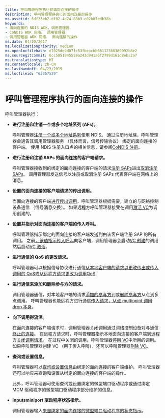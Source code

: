 ```yaml
---
title: 呼叫管理程序执行的面向连接的操作
description: 呼叫管理程序执行的面向连接的操作
ms.assetid: 6df23eb2-df02-4d24-88b3-c02b87edb38b
keywords:
- 面向连接的 NDIS WDK，调用管理器
- CoNDIS WDK 网络、 调用管理器
- 调用管理器 WDK 网络、 面向连接的操作
ms.date: 04/20/2017
ms.localizationpriority: medium
ms.openlocfilehash: d7025de9d07fc53fbeacbb66112366389992b8e2
ms.sourcegitcommit: 0cc5051945559a242d941a6f2799d161d8eba2a7
ms.translationtype: MT
ms.contentlocale: zh-CN
ms.lasthandoff: 04/23/2019
ms.locfileid: "63357529"
---
```

# <a name="connection-oriented-operations-performed-by-call-managers"></a>呼叫管理程序执行的面向连接的操作





呼叫管理器执行：

-   **进行注册和注销一个或多个地址系列 (AFs)。**

    呼叫管理器[注册一个或多个地址系列](registering-and-opening-an-address-family.md)使用 NDIS。 通过注册地址族，呼叫管理器会通告其调用管理器服务 （具体而言，信号传输协议） 绑定的面向连接的客户端。 使用 NDIS 注册入口点的相关信息，请参阅[CoNDIS 注册](condis-registration.md)。

-   **进行注册和注销 SAPs 的面向连接的客户端请求。**

    呼叫管理器接收到的绑定的面向连接的客户端的请求[注册 SAPs](registering-a-sap.md)进出[取消注册 SAPs](deregistering-a-sap.md)。 调用管理器发送信号以注册或取消注册 SAPs 代表客户端在网络上的消息。

-   **设置的面向连接的客户端请求的传出调用。**

    当面向连接的客户端[进行传出调用](making-a-call.md)，呼叫管理器根据需要，建立的与网络控制设备通信 （信号消息交换）。 如果远程方呼叫管理器接受在调用[激活 VC](activating-a-vc.md)为调用创建的。

-   **设置并指示对面向连接的客户端的传入呼叫。**

    呼叫管理器指示绑定的面向连接的客户端发送到由该客户端注册 SAP 的所有调用。 之前[，该值指示传入呼叫](indicating-an-incoming-call.md)向客户端，调用管理器会启动[VC 创建](creating-a-vc.md)的调用然后启动[VC 激活](activating-a-vc.md)。

-   **进行通信的 QoS 的更改请求。**

    呼叫管理器可以根据信号协议进行通信[从本地客户端的请求以更改传出或传入调用的 QoS](client-initiated-request-to-change-call-parameters.md)或[从远程方请求更改为调用QoS](incoming-request-to-change-call-parameters.md).

-   **进行通信来添加和删除参与方的请求。**

    调用管理器通信，对本地客户端的请求[添加的参与方](adding-a-party-to-a-multipoint-call.md)到或[删除参与方](dropping-a-party-from-a-multipoint-call.md)从点到多点调用。 呼叫管理器也能远程方进行通信[传入请求，从点 multipoint 调用 drop 本身](incoming-request-to-drop-a-party-from-a-multipoint-call.md)。

-   **向下调用得流泪。**

    在面向连接的客户端请求时，调用管理器关闭调用通过网络控制设备对与通信[终止的连接](client-initiated-request-to-close-a-call.md)。 在远程方请求时，呼叫管理器指示本地面向连接的客户端到远程方[关闭调用请求](incoming-request-to-close-a-call.md)。 在过程中关闭的调用，呼叫管理器[停用 VC](deactivating-a-vc.md)中所用的调用。 如果呼叫管理器创建 VC （用于传入呼叫），还可以呼叫管理器[删除 VC](deleting-a-vc.md)。

-   **查询或设置信息。**

    呼叫管理器可以[查询或设置信息](querying-or-setting-information.md)由绑定的面向连接的客户端维护。 呼叫管理器还可以响应来查询和设置从绑定的面向连接的客户端的操作。

    此外，呼叫管理器可使用查询或设置绑定的微型端口驱动程序或通过绑定 MCM 驱动程序的微型端口驱动程序部分维护的信息。

-   **Inputsminiport 驱动程序状态指示。**

    调用管理器输入[来自绑定的面向连接的微型端口驱动程序的状态指示](indicating-miniport-driver-status.md)。

 

 





